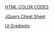 

[HTML COLOR CODES](https://www.computerhope.com/htmcolor.htm)

[JQuery Cheat Sheet](https://htmlcheatsheet.com/jquery/)

[UI Gradients](https://uigradients.com/#Lizard)
